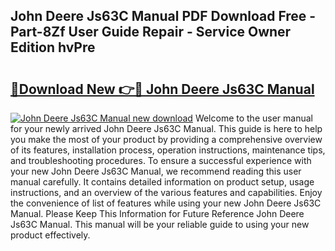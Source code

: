 ## John Deere Js63C Manual PDF Download Free - Part-8Zf User Guide Repair - Service Owner Edition hvPre

# <h2><a href="http://bc35527.oget.top/?id=John+Deere+Js63C+Manual">🔗Download New 👉🔴 John Deere Js63C Manual</a></h2>

[![John Deere Js63C Manual new download](https://i.imgur.com/5g1atiW.png)](http://bc35527.oget.top/?id=John+Deere+Js63C+Manual)
Welcome to the user manual for your newly arrived John Deere Js63C Manual. This guide is here to help you make the most of your product by providing a comprehensive overview of its features, installation process, operation instructions, maintenance tips, and troubleshooting procedures. To ensure a successful experience with your new John Deere Js63C Manual, we recommend reading this user manual carefully. It contains detailed information on product setup, usage instructions, and an overview of the various features and capabilities. Enjoy the convenience of list of features while using your new John Deere Js63C Manual. Please Keep This Information for Future Reference John Deere Js63C Manual. This manual will be your reliable guide to using your new product effectively.
